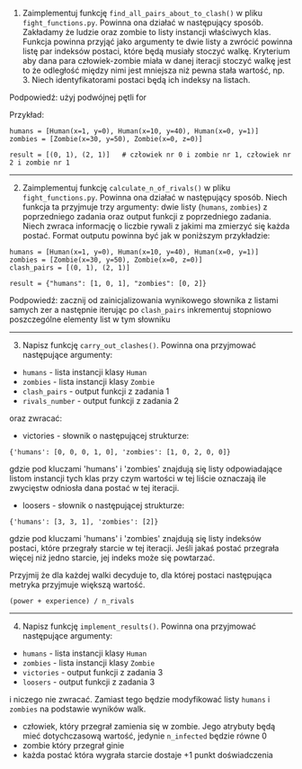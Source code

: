 1. Zaimplementuj funkcję `find_all_pairs_about_to_clash()` w pliku `fight_functions.py`. Powinna ona działać w następujący sposób. Zakładamy że ludzie oraz zombie to listy instancji właściwych klas. Funkcja powinna przyjąć jako argumenty te dwie listy a zwrócić powinna listę par indeksów postaci, które będą musiały stoczyć walkę. Kryterium aby dana para człowiek-zombie miała w danej iteracji stoczyć walkę jest to że odległość między nimi jest mniejsza niż pewna stała wartość, np. 3. Niech identyfikatorami postaci będą ich indeksy na listach.

Podpowiedź: użyj podwójnej pętli for

Przykład:
```
humans = [Human(x=1, y=0), Human(x=10, y=40), Human(x=0, y=1)]
zombies = [Zombie(x=30, y=50), Zombie(x=0, z=0)]

result = [(0, 1), (2, 1)]   # człowiek nr 0 i zombie nr 1, człowiek nr 2 i zombie nr 1
```

---
2. Zaimplementuj funkcję `calculate_n_of_rivals()` w pliku `fight_functions.py`. Powinna ona działać w następujący sposób. Niech funkcja ta przyjmuje trzy argumenty: dwie listy (`humans`, `zombies`) z poprzedniego zadania oraz output funkcji z poprzedniego zadania. Niech zwraca informację o liczbie rywali z jakimi ma zmierzyć się każda postać. Format outputu powinna być jak w poniższym przykładzie:

```
humans = [Human(x=1, y=0), Human(x=10, y=40), Human(x=0, y=1)]
zombies = [Zombie(x=30, y=50), Zombie(x=0, z=0)]
clash_pairs = [(0, 1), (2, 1)]

result = {"humans": [1, 0, 1], "zombies": [0, 2]}
```

Podpowiedź: zacznij od zainicjalizowania wynikowego słownika z listami samych zer a następnie iterując po `clash_pairs` inkrementuj stopniowo poszczególne elementy list w tym słowniku


---
3. Napisz funkcję `carry_out_clashes()`. Powinna ona przyjmować następujące argumenty:
- `humans`  - lista instancji klasy `Human`
- `zombies` - lista instancji klasy `Zombie`
- `clash_pairs` - output funkcji z zadania 1
- `rivals_number` - output funkcji z zadania 2

oraz zwracać:
- victories - słownik o następującej strukturze:
```
{'humans': [0, 0, 0, 1, 0], 'zombies': [1, 0, 2, 0, 0]}
```
gdzie pod kluczami 'humans' i 'zombies' znajdują się listy odpowiadające listom instancji tych klas przy czym wartości w tej liście oznaczają ile zwycięstw odniosła dana postać w tej iteracji.

- loosers - słownik o następującej strukturze:
```
{'humans': [3, 3, 1], 'zombies': [2]}
```
gdzie pod kluczami 'humans' i 'zombies' znajdują się listy indeksów postaci, które przegrały starcie w tej iteracji. Jeśli jakaś postać przegrała więcej niż jedno starcie, jej indeks może się powtarzać.

Przyjmij że dla każdej walki decyduje to, dla której postaci następująca metryka przyjmuje większą wartość.

```
(power + experience) / n_rivals
```

---
4. Napisz funkcję `implement_results()`. Powinna ona przyjmować następujące argumenty:
- `humans`  - lista instancji klasy `Human`
- `zombies` - lista instancji klasy `Zombie`
- `victories` - output funkcji z zadania 3
- `loosers` - output funkcji z zadania 3

i niczego nie zwracać. Zamiast tego będzie modyfikować listy `humans` i `zombies` na podstawie wyników walk.
- człowiek, który przegrał zamienia się w zombie. Jego atrybuty będą mieć dotychczasową wartość, jedynie `n_infected` będzie równe 0 
- zombie który przegrał ginie
- każda postać która wygrała starcie dostaje +1 punkt doświadczenia
